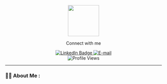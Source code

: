 <div id = "header" align="center">
  <div id="badges">
    <img src="https://media.giphy.com/media/MeJgB3yMMwIaHmKD4z/giphy.gif" width="100" >
    <p>Connect with me</p>
    <a href="https://www.linkedin.com/in/timjquigg/">
      <img src="https://img.shields.io/badge/LinkedIn-blue?logo=linkedin&logoColor=white?style=plastic" alt="LinkedIn Badge"/>
    </a>
    <a href="mailto:timjquigg@gmail.com">
      <img src="https://img.shields.io/badge/Gmail-white?logo=gmail&logoColor=white?style=plastic" alt="E-mail" />
    </a>
    <br>
    <img src="https://komarev.com/ghpvc/?username=timjquigg&style=flat-square&color=red" alt="Profile Views" />
  </div>
</div>

---

### :technologist: About Me :
